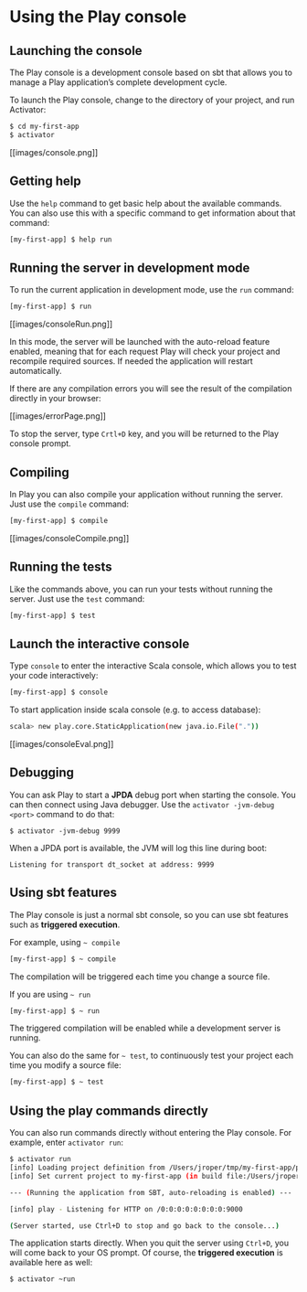 <!--- Copyright (C) 2009-2015 Typesafe Inc. <http://www.typesafe.com> -->
# Using the Play console

## Launching the console

The Play console is a development console based on sbt that allows you to manage a Play application’s complete development cycle.

To launch the Play console, change to the directory of your project, and run Activator:

```bash
$ cd my-first-app
$ activator
```

[[images/console.png]]

## Getting help

Use the `help` command to get basic help about the available commands.  You can also use this with a specific command to get information about that command:

```bash
[my-first-app] $ help run
```

## Running the server in development mode

To run the current application in development mode, use the `run` command:

```bash
[my-first-app] $ run
```

[[images/consoleRun.png]]

In this mode, the server will be launched with the auto-reload feature enabled, meaning that for each request Play will check your project and recompile required sources. If needed the application will restart automatically.

If there are any compilation errors you will see the result of the compilation directly in your browser:

[[images/errorPage.png]]

To stop the server, type `Crtl+D` key, and you will be returned to the Play console prompt.

## Compiling

In Play you can also compile your application without running the server. Just use the `compile` command:

```bash
[my-first-app] $ compile
```

[[images/consoleCompile.png]]

## Running the tests

Like the commands above, you can run your tests without running the server. Just use the `test` command:

```bash
[my-first-app] $ test
```

## Launch the interactive console

Type `console` to enter the interactive Scala console, which allows you to test your code interactively:

```bash
[my-first-app] $ console
```

To start application inside scala console (e.g. to access database):
```bash
scala> new play.core.StaticApplication(new java.io.File("."))
```

[[images/consoleEval.png]] 

## Debugging

You can ask Play to start a **JPDA** debug port when starting the console. You can then connect using Java debugger. Use the `activator -jvm-debug <port>` command to do that:

```
$ activator -jvm-debug 9999
```

When a JPDA port is available, the JVM will log this line during boot:

```
Listening for transport dt_socket at address: 9999
```

## Using sbt features

The Play console is just a normal sbt console, so you can use sbt features such as **triggered execution**. 

For example, using `~ compile`

```bash
[my-first-app] $ ~ compile
```

The compilation will be triggered each time you change a source file.

If you are using `~ run`

```bash
[my-first-app] $ ~ run
```

The triggered compilation will be enabled while a development server is running.

You can also do the same for `~ test`, to continuously test your project each time you modify a source file:

```bash
[my-first-app] $ ~ test
```

## Using the play commands directly

You can also run commands directly without entering the Play console. For example, enter `activator run`:

```bash
$ activator run
[info] Loading project definition from /Users/jroper/tmp/my-first-app/project
[info] Set current project to my-first-app (in build file:/Users/jroper/tmp/my-first-app/)

--- (Running the application from SBT, auto-reloading is enabled) ---

[info] play - Listening for HTTP on /0:0:0:0:0:0:0:0:9000

(Server started, use Ctrl+D to stop and go back to the console...)
```

The application starts directly. When you quit the server using `Ctrl+D`, you will come back to your OS prompt. Of course, the **triggered execution** is available here as well:

```bash
$ activator ~run
```
